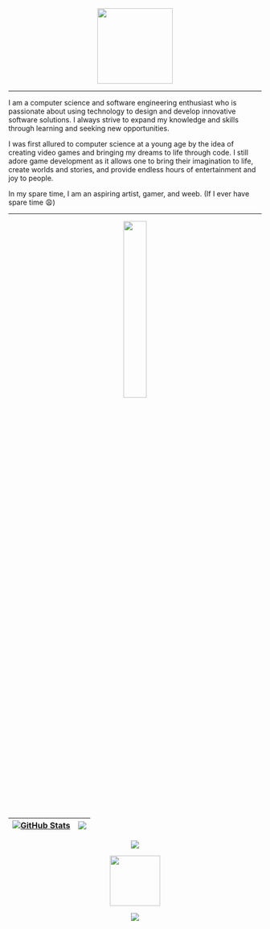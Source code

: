 <!-- Logo -->
<div id="header" align="center">
    <img src="https://cdn.discordapp.com/attachments/704394513908760608/1071158321387667476/Circle.png" width="150" height="150">
</div>

<!-- About Me -->
---
I am a computer science and software engineering enthusiast who is passionate about using technology to design and develop innovative software solutions. I always strive to expand my knowledge and skills through learning and seeking new opportunities.

I was first allured to computer science at a young age by the idea of creating video games and bringing my dreams to life through code. I still adore game development as it allows one to bring their imagination to life, create worlds and stories, and provide endless hours of entertainment and joy to people. 

In my spare time, I am an aspiring artist, gamer, and weeb. (If I ever have spare time 😩)

---
<!-- Stats Title -->
<div align="center">
    <img src="https://cdn.discordapp.com/attachments/704394513908760608/1071165772962996244/Stats.png" style="width: 30%">
</div>

<!-- Stats1 Table -->
| <a href="#"><img align="center" src="https://github-readme-stats.vercel.app/api?username=milkeles&show_icons=true&border_color=7C6BDB&title_color=7C6BDB&text_color=FFFFFF&icon_color=7C6BDB&theme=merko" alt="GitHub Stats" /></a> | <a href="#"><img align="center" src="https://streak-stats.demolab.com/?user=milkeles&border=7C6BDB&ring=7C6BDB&fire=7C6BDB&currStreakNum=FFFFFF&sideNums=FFFFFF&currStreakLabel=FFFFFF&sideLabels=FFFFFF&dates=7C6BDB&theme=merko" /></a> |
| ------------- | ------------- |

<!-- Stats2 Center -->
<div align = "center">
   <img class="img" src="https://github-readme-stats.vercel.app/api/top-langs/?username=milkeles&layout=compact&show_icons=true&&border_color=7C6BDB&title_color=7C6BDB&text_color=FFFFFF&icon_color=7C6BDB&theme=merko" />
<div>

<!--Trophy Gif-->
<p align="center">
<img src="https://media.tenor.com/0ENB5HuTH0gAAAAi/trophy-beker.gif"  width="100px" height="100px"></p>

<!-- Stats3 -->
<div align="center">
  <img class="img" src="https://github-profile-trophy.vercel.app/?username=milkeles&theme=discord&no-frame=true&no-bg=true&title=Commits,Stars,Issues,Repositories&column=4" />
</div>
